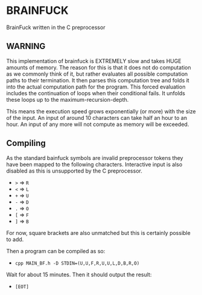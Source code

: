 
BRAINFUCK
============

BrainFuck written in the C preprocessor

WARNING
-------

This implementation of brainfuck is EXTREMELY slow and takes HUGE amounts of memory. The reason for this is that it does not do computation as we commonly think of it, but rather evaluates all possible computation paths to their termination. It then parses this computation tree and folds it into the actual computation path for the program. This forced evaluation includes the continuation of loops when their conditional fails. It unfolds these loops up to the maximum-recursion-depth.

This means the execution speed grows exponentially (or more) with the size of the input. An input of around 10 characters can take half an hour to an hour. An input of any more will not compute as memory will be exceeded.

Compiling
---------

As the standard bainfuck symbols are invalid preprocessor tokens they have been mapped to the following characters. Interactive input is also disabled as this is unsupported by the C preprocessor.

* `>` => `R`
* `<` => `L`
* `+` => `U`
* `-` => `D`
* `.` => `O`
* `[` => `F`
* `]` => `B`

For now, square brackets are also unmatched but this is certainly possible to add.

Then a program can be compiled as so:

* `cpp MAIN_BF.h -D STDIN=(U,U,F,R,U,U,L,D,B,R,O)`

Wait for about 15 minutes. Then it should output the result:

* `[EOT]`

